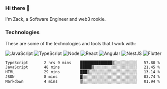 ### Hi there 👋
I'm Zack, a Software Engineer and web3 rookie.

### Technologies
These are some of the technologies and tools that I work with:

![JavaScript](https://img.shields.io/badge/JavaScript-323330.svg?logo=javascript&logoColor=F7DF1E) 
![TypeScript](https://img.shields.io/badge/TypeScript-007ACC.svg?logo=typescript&logoColor=white) 
![Node](https://img.shields.io/badge/Node.js-43853D.svg?logo=node.js&logoColor=white)
![React](https://img.shields.io/badge/React-20232a.svg?logo=react&logoColor=61DAFB) 
![Angular](https://img.shields.io/badge/Angular-E23237.svg?logo=angularjs&logoColor=white)
![NestJS](https://img.shields.io/badge/NestJS-E0234E?logo=nestjs&logoColor=white)
![Flutter](https://img.shields.io/badge/Flutter-02569B.svg?logo=flutter&logoColor=white)

<!--START_SECTION:waka-->

```txt
TypeScript       2 hrs 9 mins    ██████████████▒░░░░░░░░░░   57.80 %
JavaScript       48 mins         █████▒░░░░░░░░░░░░░░░░░░░   21.45 %
HTML             29 mins         ███▒░░░░░░░░░░░░░░░░░░░░░   13.14 %
JSON             8 mins          █░░░░░░░░░░░░░░░░░░░░░░░░   03.74 %
Markdown         4 mins          ▒░░░░░░░░░░░░░░░░░░░░░░░░   01.94 %
```

<!--END_SECTION:waka-->
